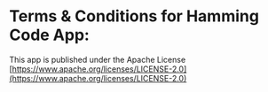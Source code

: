 # Terms & Conditions for Hamming Code App:


This app is published under the Apache License [https://www.apache.org/licenses/LICENSE-2.0](https://www.apache.org/licenses/LICENSE-2.0)

